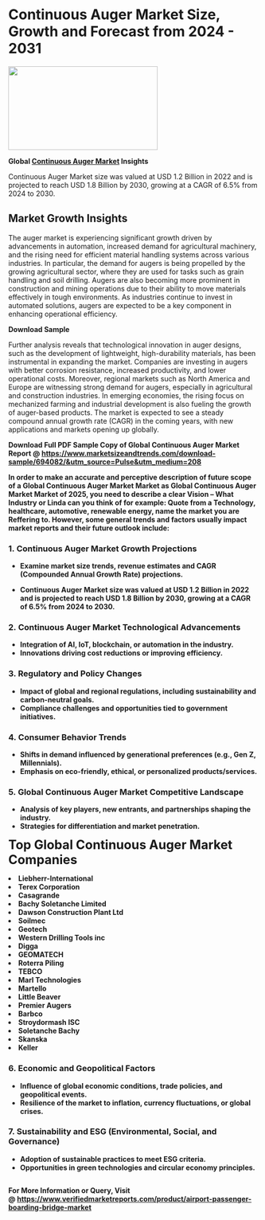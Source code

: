 <H1>Continuous Auger Market Size, Growth and Forecast from 2024 - 2031</H1><img class="aligncenter size-medium wp-image-584254" src="https://thirdeyenews.in/wp-content/uploads/2024/09/Global-Market-Research-300x168.jpeg" alt="" width="300" height="168" /><p><strong>Global&nbsp;<a href="https://www.marketsizeandtrends.com/download-sample/694082/&amp;utm_source=Pulse&amp;utm_medium=208">Continuous Auger Market</a> Insights</strong></p><p>Continuous Auger Market size was valued at USD 1.2 Billion in 2022 and is projected to reach USD 1.8 Billion by 2030, growing at a CAGR of 6.5% from 2024 to 2030.</p><p><h2>Market Growth Insights</h2> <p>The auger market is experiencing significant growth driven by advancements in automation, increased demand for agricultural machinery, and the rising need for efficient material handling systems across various industries. In particular, the demand for augers is being propelled by the growing agricultural sector, where they are used for tasks such as grain handling and soil drilling. Augers are also becoming more prominent in construction and mining operations due to their ability to move materials effectively in tough environments. As industries continue to invest in automated solutions, augers are expected to be a key component in enhancing operational efficiency.</p> <p><strong>Download Sample</strong></p> <p>Further analysis reveals that technological innovation in auger designs, such as the development of lightweight, high-durability materials, has been instrumental in expanding the market. Companies are investing in augers with better corrosion resistance, increased productivity, and lower operational costs. Moreover, regional markets such as North America and Europe are witnessing strong demand for augers, especially in agricultural and construction industries. In emerging economies, the rising focus on mechanized farming and industrial development is also fueling the growth of auger-based products. The market is expected to see a steady compound annual growth rate (CAGR) in the coming years, with new applications and markets opening up globally. <p><strong></p><p><span class=""><strong>Download Full PDF Sample Copy of Global Continuous Auger Market Report</strong> @ <a href="https://www.marketsizeandtrends.com/download-sample/694082/&amp;utm_source=Pulse&amp;utm_medium=208" target="_blank">https://www.marketsizeandtrends.com/download-sample/694082/&amp;utm_source=Pulse&amp;utm_medium=208</a></span></p><p>In order to make an accurate and perceptive description of future scope of a Global&nbsp;Continuous Auger Market Market as Global&nbsp;Continuous Auger Market Market of 2025, you need to describe a clear Vision &ndash; What Industry or Linda can you think of for example: Quote from a Technology, healthcare, automotive, renewable energy, name the market you are Reffering to. However, some general trends and factors usually impact market reports and their future outlook include:</p><h3>1.&nbsp;<strong>Continuous Auger Market Growth Projections</strong></h3><ul><li>Examine market size trends, revenue estimates and CAGR (Compounded Annual Growth Rate) projections.</li><li><p>Continuous Auger Market size was valued at USD 1.2 Billion in 2022 and is projected to reach USD 1.8 Billion by 2030, growing at a CAGR of 6.5% from 2024 to 2030.</p></li></ul><h3>2.&nbsp;<strong>Continuous Auger Market Technological Advancements</strong></h3><ul><li>Integration of AI, IoT, blockchain, or automation in the industry.</li><li>Innovations driving cost reductions or improving efficiency.</li></ul><h3>3.&nbsp;<strong>Regulatory and Policy Changes</strong></h3><ul><li>Impact of global and regional regulations, including sustainability and carbon-neutral goals.</li><li>Compliance challenges and opportunities tied to government initiatives.</li></ul><h3>4.&nbsp;<strong>Consumer Behavior Trends</strong></h3><ul><li>Shifts in demand influenced by generational preferences (e.g., Gen Z, Millennials).</li><li>Emphasis on eco-friendly, ethical, or personalized products/services.</li></ul><h3>5.&nbsp;<strong>Global Continuous Auger Market Competitive Landscape</strong></h3><ul><li>Analysis of key players, new entrants, and partnerships shaping the industry.</li><li>Strategies for differentiation and market penetration.</li></ul><p data-pm-slice="1 1 []"><span style="color: inherit; font-family: inherit; font-size: 25px;">Top Global Continuous Auger Market Companies</span></p><div class="" data-test-id=""><p><li>Liebherr-International</li><li> Terex Corporation</li><li> Casagrande</li><li> Bachy Soletanche Limited</li><li> Dawson Construction Plant Ltd</li><li> Soilmec</li><li> Geotech</li><li> Western Drilling Tools inc</li><li> Digga</li><li> GEOMATECH</li><li> Roterra Piling</li><li> TEBCO</li><li> Marl Technologies</li><li> Martello</li><li> Little Beaver</li><li> Premier Augers</li><li> Barbco</li><li> Stroydormash ISC</li><li> Soletanche Bachy</li><li> Skanska</li><li> Keller</li></p></div><h3>6.&nbsp;<strong>Economic and Geopolitical Factors</strong></h3><ul><li>Influence of global economic conditions, trade policies, and geopolitical events.</li><li>Resilience of the market to inflation, currency fluctuations, or global crises.</li></ul><h3>7.&nbsp;<strong>Sustainability and ESG (Environmental, Social, and Governance)</strong></h3><ul><li>Adoption of sustainable practices to meet ESG criteria.</li><li>Opportunities in green technologies and circular economy principles.</li></ul><h2><strong style="font-size: 14px;">For More Information or Query, Visit @&nbsp;</strong><a style="background-color: #ffffff; font-size: 14px;" href="https://www.marketsizeandtrends.com/report/continuous-auger-market/" target="_blank">https://www.verifiedmarketreports.com/product/airport-passenger-boarding-bridge-market</a></h2>
